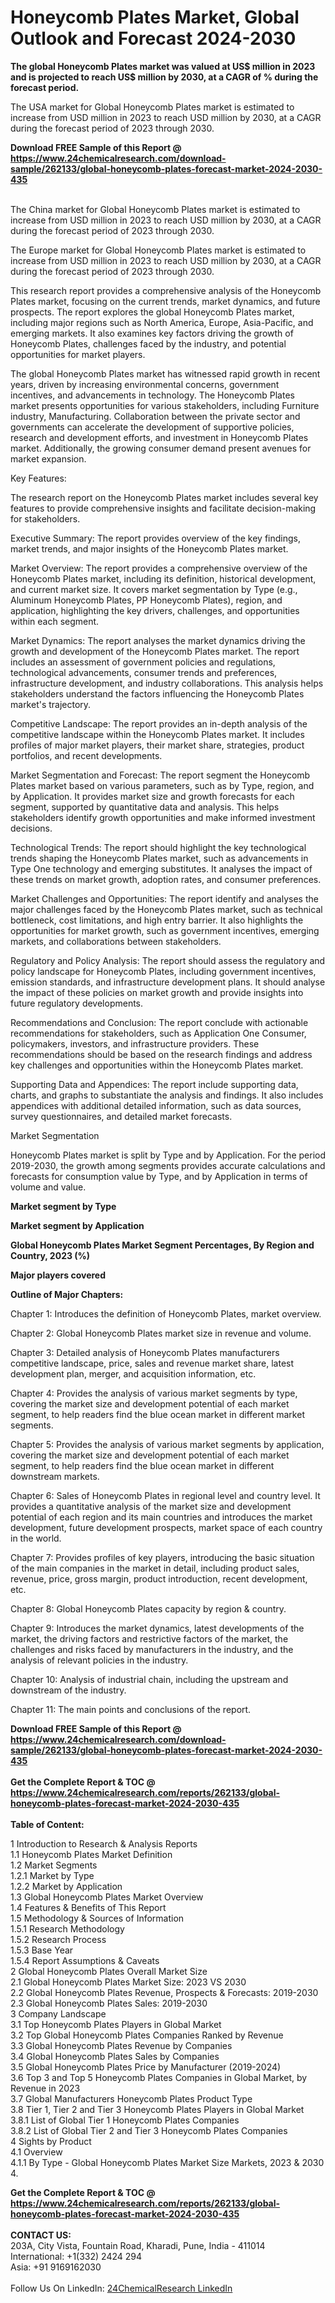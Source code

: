 <h1>Honeycomb Plates Market, Global Outlook and Forecast 2024-2030</h1><p><strong>The global Honeycomb Plates market was valued at US$ million in 2023 and is projected to reach US$ million by 2030, at a CAGR of % during the forecast period.</strong></p><p>
</p><p>The USA market for Global Honeycomb Plates market is estimated to increase from USD million in 2023 to reach USD million by 2030, at a CAGR during the forecast period of 2023 through 2030.</p><div><b>Download FREE Sample of this Report @ 
            <a href="https://www.24chemicalresearch.com/download-sample/262133/global-honeycomb-plates-forecast-market-2024-2030-435">
            https://www.24chemicalresearch.com/download-sample/262133/global-honeycomb-plates-forecast-market-2024-2030-435</a></b></div><br><p>
</p><p>The China market for Global Honeycomb Plates market is estimated to increase from USD million in 2023 to reach USD million by 2030, at a CAGR during the forecast period of 2023 through 2030.</p><p>
</p><p>The Europe market for Global Honeycomb Plates market is estimated to increase from USD million in 2023 to reach USD million by 2030, at a CAGR during the forecast period of 2023 through 2030.</p><p>
</p><p>This research report provides a comprehensive analysis of the Honeycomb Plates market, focusing on the current trends, market dynamics, and future prospects. The report explores the global Honeycomb Plates market, including major regions such as North America, Europe, Asia-Pacific, and emerging markets. It also examines key factors driving the growth of Honeycomb Plates, challenges faced by the industry, and potential opportunities for market players.</p><p>
The global Honeycomb Plates market has witnessed rapid growth in recent years, driven by increasing environmental concerns, government incentives, and advancements in technology. The Honeycomb Plates market presents opportunities for various stakeholders, including Furniture industry, Manufacturing. Collaboration between the private sector and governments can accelerate the development of supportive policies, research and development efforts, and investment in Honeycomb Plates market. Additionally, the growing consumer demand present avenues for market expansion.</p><p>
Key Features:</p><p>
The research report on the Honeycomb Plates market includes several key features to provide comprehensive insights and facilitate decision-making for stakeholders.</p><p>
Executive Summary: The report provides overview of the key findings, market trends, and major insights of the Honeycomb Plates market.</p><p>
Market Overview: The report provides a comprehensive overview of the Honeycomb Plates market, including its definition, historical development, and current market size. It covers market segmentation by Type (e.g., Aluminum Honeycomb Plates, PP Honeycomb Plates), region, and application, highlighting the key drivers, challenges, and opportunities within each segment.</p><p>
Market Dynamics: The report analyses the market dynamics driving the growth and development of the Honeycomb Plates market. The report includes an assessment of government policies and regulations, technological advancements, consumer trends and preferences, infrastructure development, and industry collaborations. This analysis helps stakeholders understand the factors influencing the Honeycomb Plates market's trajectory.</p><p>
Competitive Landscape: The report provides an in-depth analysis of the competitive landscape within the Honeycomb Plates market. It includes profiles of major market players, their market share, strategies, product portfolios, and recent developments.</p><p>
Market Segmentation and Forecast: The report segment the Honeycomb Plates market based on various parameters, such as by Type, region, and by Application. It provides market size and growth forecasts for each segment, supported by quantitative data and analysis. This helps stakeholders identify growth opportunities and make informed investment decisions.</p><p>
Technological Trends: The report should highlight the key technological trends shaping the Honeycomb Plates market, such as advancements in Type One technology and emerging substitutes. It analyses the impact of these trends on market growth, adoption rates, and consumer preferences.</p><p>
Market Challenges and Opportunities: The report identify and analyses the major challenges faced by the Honeycomb Plates market, such as technical bottleneck, cost limitations, and high entry barrier. It also highlights the opportunities for market growth, such as government incentives, emerging markets, and collaborations between stakeholders.</p><p>
Regulatory and Policy Analysis: The report should assess the regulatory and policy landscape for Honeycomb Plates, including government incentives, emission standards, and infrastructure development plans. It should analyse the impact of these policies on market growth and provide insights into future regulatory developments.</p><p>
Recommendations and Conclusion: The report conclude with actionable recommendations for stakeholders, such as Application One Consumer, policymakers, investors, and infrastructure providers. These recommendations should be based on the research findings and address key challenges and opportunities within the Honeycomb Plates market.</p><p>
Supporting Data and Appendices: The report include supporting data, charts, and graphs to substantiate the analysis and findings. It also includes appendices with additional detailed information, such as data sources, survey questionnaires, and detailed market forecasts.</p><p>
Market Segmentation</p><p>
Honeycomb Plates market is split by Type and by Application. For the period 2019-2030, the growth among segments provides accurate calculations and forecasts for consumption value by Type, and by Application in terms of volume and value.</p><p>
<strong>Market segment by Type</strong></p><p>
</p><p>
<strong>Market segment by Application</strong></p><p>
</p><p>
<strong>Global Honeycomb Plates Market Segment Percentages, By Region and Country, 2023 (%)</strong></p><p>
</p><p>
<strong>Major players covered</strong></p><p>
</p><p>
</p><p><strong>Outline of Major Chapters:</strong></p><p>
Chapter 1: Introduces the definition of Honeycomb Plates, market overview.</p><p>
Chapter 2: Global Honeycomb Plates market size in revenue and volume.</p><p>
Chapter 3: Detailed analysis of Honeycomb Plates manufacturers competitive landscape, price, sales and revenue market share, latest development plan, merger, and acquisition information, etc.</p><p>
Chapter 4: Provides the analysis of various market segments by type, covering the market size and development potential of each market segment, to help readers find the blue ocean market in different market segments.</p><p>
Chapter 5: Provides the analysis of various market segments by application, covering the market size and development potential of each market segment, to help readers find the blue ocean market in different downstream markets.</p><p>
Chapter 6: Sales of Honeycomb Plates in regional level and country level. It provides a quantitative analysis of the market size and development potential of each region and its main countries and introduces the market development, future development prospects, market space of each country in the world.</p><p>
Chapter 7: Provides profiles of key players, introducing the basic situation of the main companies in the market in detail, including product sales, revenue, price, gross margin, product introduction, recent development, etc.</p><p>
Chapter 8: Global Honeycomb Plates capacity by region &amp; country.</p><p>
Chapter 9: Introduces the market dynamics, latest developments of the market, the driving factors and restrictive factors of the market, the challenges and risks faced by manufacturers in the industry, and the analysis of relevant policies in the industry.</p><p>
Chapter 10: Analysis of industrial chain, including the upstream and downstream of the industry.</p><p>
Chapter 11: The main points and conclusions of the report.</p><div><b>Download FREE Sample of this Report @ 
            <a href="https://www.24chemicalresearch.com/download-sample/262133/global-honeycomb-plates-forecast-market-2024-2030-435">
            https://www.24chemicalresearch.com/download-sample/262133/global-honeycomb-plates-forecast-market-2024-2030-435</a></b></div><br><div><b>Get the Complete Report & TOC @ 
            <a href="https://www.24chemicalresearch.com/reports/262133/global-honeycomb-plates-forecast-market-2024-2030-435">
            https://www.24chemicalresearch.com/reports/262133/global-honeycomb-plates-forecast-market-2024-2030-435</a></b></div><br>
            <b>Table of Content:</b><p>1 Introduction to Research & Analysis Reports<br />
    1.1 Honeycomb Plates Market Definition<br />
    1.2 Market Segments<br />
        1.2.1 Market by Type<br />
        1.2.2 Market by Application<br />
    1.3 Global Honeycomb Plates Market Overview<br />
    1.4 Features & Benefits of This Report<br />
    1.5 Methodology & Sources of Information<br />
        1.5.1 Research Methodology<br />
        1.5.2 Research Process<br />
        1.5.3 Base Year<br />
        1.5.4 Report Assumptions & Caveats<br />
2 Global Honeycomb Plates Overall Market Size<br />
    2.1 Global Honeycomb Plates Market Size: 2023 VS 2030<br />
    2.2 Global Honeycomb Plates Revenue, Prospects & Forecasts: 2019-2030<br />
    2.3 Global Honeycomb Plates Sales: 2019-2030<br />
3 Company Landscape<br />
    3.1 Top Honeycomb Plates Players in Global Market<br />
    3.2 Top Global Honeycomb Plates Companies Ranked by Revenue<br />
    3.3 Global Honeycomb Plates Revenue by Companies<br />
    3.4 Global Honeycomb Plates Sales by Companies<br />
    3.5 Global Honeycomb Plates Price by Manufacturer (2019-2024)<br />
    3.6 Top 3 and Top 5 Honeycomb Plates Companies in Global Market, by Revenue in 2023<br />
    3.7 Global Manufacturers Honeycomb Plates Product Type<br />
    3.8 Tier 1, Tier 2 and Tier 3 Honeycomb Plates Players in Global Market<br />
        3.8.1 List of Global Tier 1 Honeycomb Plates Companies<br />
        3.8.2 List of Global Tier 2 and Tier 3 Honeycomb Plates Companies<br />
4 Sights by Product<br />
    4.1 Overview<br />
        4.1.1 By Type - Global Honeycomb Plates Market Size Markets, 2023 & 2030<br />
        4.</p><div><b>Get the Complete Report & TOC @ 
            <a href="https://www.24chemicalresearch.com/reports/262133/global-honeycomb-plates-forecast-market-2024-2030-435">
            https://www.24chemicalresearch.com/reports/262133/global-honeycomb-plates-forecast-market-2024-2030-435</a></b></div><br><b>CONTACT US:</b><br>
            203A, City Vista, Fountain Road, Kharadi, Pune, India - 411014<br>
            International: +1(332) 2424 294<br>
            Asia: +91 9169162030 <br><br>
            Follow Us On LinkedIn: <a href="https://www.linkedin.com/company/24chemicalresearch/">24ChemicalResearch LinkedIn</a>